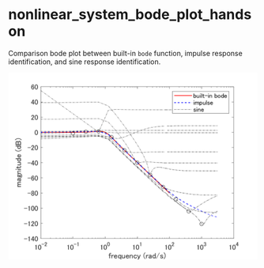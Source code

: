 # nonlinear_system_bode_plot_handson

Comparison bode plot between built-in `bode` function, impulse response identification, and sine response identification.

![bode plot comparison](bode.png)
